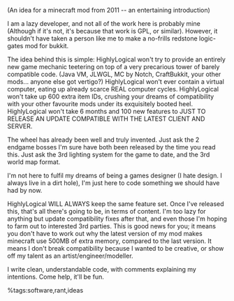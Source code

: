 (An idea for a minecraft mod from 2011 -- an entertaining introduction)

I am a lazy developer, and not all of the work here is probably mine (Although if it's not, it's because that work is GPL, or similar).
However, it shouldn't have taken a person like me to make a no-frills redstone logic-gates mod for bukkit.

The idea behind this is simple:
HighlyLogical won't try to provide an entirely new game mechanic teetering on top of a very precarious tower of barely compatible code. (Java VM, JLWGL, MC by Notch, CraftBukkit, your other mods... anyone else got vertigo?)
HighlyLogical won't ever contain a virtual computer, eating up already scarce REAL computer cycles.
HighlyLogical won't take up 600 extra item IDs, crushing your dreams of compatibility with your other favourite mods under its exquisitely booted heel.
HighlyLogical won't take 6 months and 100 new features to JUST TO RELEASE AN UPDATE COMPATIBLE WITH THE LATEST CLIENT AND SERVER.

The wheel has already been well and truly invented.
Just ask the 2 endgame bosses I'm sure have both been released by the time you read this.
Just ask the 3rd lighting system for the game to date, and the 3rd world map format.

I'm not here to fulfil my dreams of being a games designer (I hate design. I always live in a dirt hole), I'm just here to code something we should have had by now.

HighlyLogical WILL ALWAYS keep the same feature set. Once I've released this, that's all there's going to be, in terms of content.
I'm too lazy for anything but update compatibility fixes after that, and even those I'm hoping to farm out to interested 3rd parties.
This is good news for you; it means you don't have to work out why the latest version of my mod makes minecraft use 500MB of extra memory,
compared to the last version. It means I don't break compatibility because I wanted to be creative,
or show off my talent as an artist/engineer/modeller.

I write clean, understandable code, with comments explaining my intentions. Come help, it'll be fun.

%tags:software,rant,ideas
